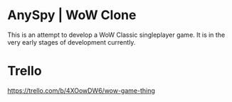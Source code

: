 # AnySpy | WoW Clone

This is an attempt to develop a WoW Classic singleplayer game.
It is in the very early stages of development currently.

# Trello

https://trello.com/b/4XOowDW6/wow-game-thing